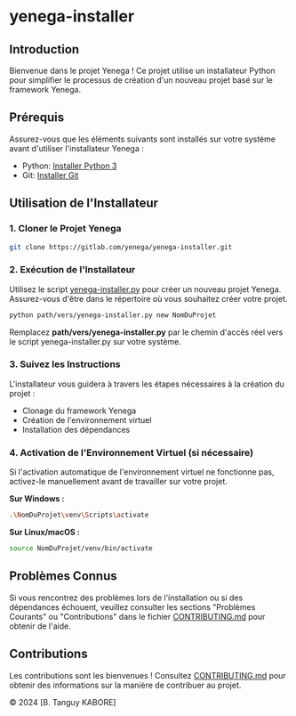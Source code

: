 # yenega-installer

## Introduction

Bienvenue dans le projet Yenega ! Ce projet utilise un installateur Python pour simplifier le processus de création d'un nouveau projet basé sur le framework Yenega.

## Prérequis

Assurez-vous que les éléments suivants sont installés sur votre système avant d'utiliser l'installateur Yenega :

- Python: [Installer Python 3](https://www.python.org/downloads)
- Git: [Installer Git](https://git-scm.com/downloads)

## Utilisation de l'Installateur

### 1. Cloner le Projet Yenega

```bash
git clone https://gitlab.com/yenega/yenega-installer.git
```

### 2. Exécution de l'Installateur

Utilisez le script [yenega-installer.py](https://gitlab.com/yenega/yenega-installer.git) pour créer un nouveau projet Yenega. Assurez-vous d'être dans le répertoire où vous souhaitez créer votre projet.

```bash
python path/vers/yenega-installer.py new NomDuProjet
```
Remplacez **path/vers/yenega-installer.py** par le chemin d'accès réel vers le script yenega-installer.py sur votre système.

### 3. Suivez les Instructions

L'installateur vous guidera à travers les étapes nécessaires à la création du projet :

- Clonage du framework Yenega
- Création de l'environnement virtuel
- Installation des dépendances

### 4. Activation de l'Environnement Virtuel (si nécessaire)

Si l'activation automatique de l'environnement virtuel ne fonctionne pas, activez-le manuellement avant de travailler sur votre projet.

**Sur Windows :**
```bash
.\NomDuProjet\venv\Scripts\activate
```
**Sur Linux/macOS :**
```bash
source NomDuProjet/venv/bin/activate
```
## Problèmes Connus

Si vous rencontrez des problèmes lors de l'installation ou si des dépendances échouent, veuillez consulter les sections "Problèmes Courants" ou "Contributions" dans le fichier [CONTRIBUTING.md]() pour obtenir de l'aide.

## Contributions

Les contributions sont les bienvenues ! Consultez [CONTRIBUTING.md]() pour obtenir des informations sur la manière de contribuer au projet.

&copy; 2024 [B. Tanguy KABORE]